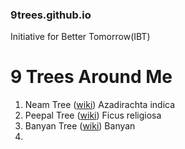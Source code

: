 ### 9trees.github.io
Initiative for Better Tomorrow(IBT)


# 9 Trees Around Me

1. Neam Tree ([wiki](https://en.wikipedia.org/wiki/Azadirachta_indica))
  Azadirachta indica
2. Peepal Tree ([wiki](https://en.wikipedia.org/wiki/Ficus_religiosa))
  Ficus religiosa
3. Banyan Tree ([wiki](https://en.wikipedia.org/wiki/Banyan))
  Banyan
4. 
